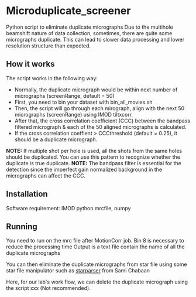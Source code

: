 # Microduplicate_screener
Python script to eliminate duplicate micrographs
Due to the multihole beamshift nature of data collection, sometimes, there are quite some micrographs duplicate. This can lead to slower data processing and lower resolution structure than expected.

## How it works
The script works in the following way:
- Normally, the duplicate micrograph would be within next number of micrographs (screenRange, default = 50)
- First, you need to bin your dataset with bin_all_movies.sh
- Then, the script will go through each mirograph, align with the next 50 micrographs (screenRange) using IMOD tiltxcorr.
- After that, the cross correlation coefficient (CCC) between the bandpass filtered micrograph & each of the 50 aligned micrographs is calculated.
- If the cross correlation coeffient > CCCthreshold (default = 0.25), it should be a duplicate micrograph.

**NOTE:** If multiple shot per hole is used, all the shots from the same holes should be duplicated. You can use this pattern to recognize whether the duplicate is true duplicate.
**NOTE:** The bandpass filter is essential for the detection since the imperfect gain normalized background in the micrographs can affect the CCC.


## Installation

Software requirement: IMOD
python mrcfile, numpy

## Running

You need to run on the mrc file after MotionCorr job. Bin 8 is necessary to reduce the processing time
Output is a text file contain the name of all the duplicate micrographs

You can then eliminate the duplicate micrographs from star file using some star file manipulator such as [starparser](https://github.com/sami-chaaban/starparser) from Sami Chabaan 

Here, for our lab's work flow, we can delete the duplicate micrograph using the script xxx (Not recommended).
